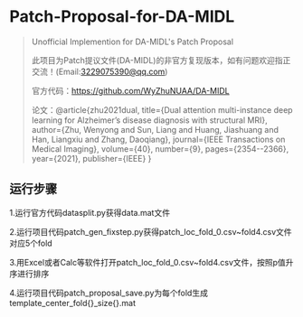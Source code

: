 # Patch-Proposal-for-DA-MIDL

> Unofficial Implemention for DA-MIDL's Patch Proposal
> 
> 此项目为Patch提议文件(DA-MIDL)的非官方复现版本，如有问题欢迎指正交流！(Email:3229075390@qq.com)
> 
> 官方代码：https://github.com/WyZhuNUAA/DA-MIDL
>
> 论文：@article{zhu2021dual,
  title={Dual attention multi-instance deep learning for Alzheimer’s disease diagnosis with structural MRI},
  author={Zhu, Wenyong and Sun, Liang and Huang, Jiashuang and Han, Liangxiu and Zhang, Daoqiang},
  journal={IEEE Transactions on Medical Imaging},
  volume={40},
  number={9},
  pages={2354--2366},
  year={2021},
  publisher={IEEE}
}

## 运行步骤
1.运行官方代码datasplit.py获得data.mat文件

2.运行项目代码patch_gen_fixstep.py获得patch_loc_fold_0.csv~fold4.csv文件对应5个fold

3.用Excel或者Calc等软件打开patch_loc_fold_0.csv~fold4.csv文件，按照p值升序进行排序

4.运行项目代码patch_proposal_save.py为每个fold生成template_center_fold{}_size{}.mat

